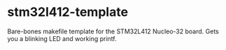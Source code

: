 # stm32l412-template
Bare-bones makefile template for the STM32L412 Nucleo-32 board. Gets you a blinking LED and working printf.
